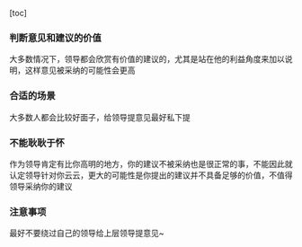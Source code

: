 [toc]

### 判断意见和建议的价值

大多数情况下，领导都会欣赏有价值的建议的，尤其是站在他的利益角度来加以说明，这样意见被采纳的可能性会更高

### 合适的场景

大多数人都会比较好面子，给领导提意见最好私下提

### 不能耿耿于怀

作为领导肯定有比你高明的地方，你的建议不被采纳也是很正常的事，不能因此就认定领导针对你云云，更大的可能性是你提出的建议并不具备足够的价值，不值得领导采纳你的建议

### 注意事项

最好不要绕过自己的领导给上层领导提意见~
